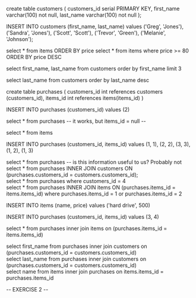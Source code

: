 create table customers (
	customers_id serial PRIMARY KEY,
	first_name varchar(100) not null,
	last_name varchar(100) not null
);

INSERT INTO customers (first_name, last_name)
values ('Greg', 'Jones'),
		('Sandra', 'Jones'),
		('Scott', 'Scott'),
		('Trevor', 'Green'),
		('Melanie', 'Johnson');

select * from items ORDER BY price
select * from items where price >= 80 ORDER BY price DESC

select first_name, last_name from customers order by first_name limit 3 

select last_name from customers order by last_name desc

create table purchases (
	customers_id int references customers (customers_id),
	items_id int references items(items_id)
)

INSERT INTO purchases (customers_id)
values (2)


select * from purchases -- it works, but items_id = null --

select * from items

INSERT INTO purchases (customers_id, items_id)
values (1, 1),
		(2, 2),
		(3, 3),
		(1, 2),
		(1, 3)
		
select * from purchases -- is this information useful to us? Probably not <br/>
select * from purchases INNER JOIN customers ON (purchases.customers_id = customers.customers_id); <br/>
select * from purchases where customers_id = 4 <br/>
select * from purchases INNER JOIN items ON (purchases.items_id = items.items_id) where purchases.items_id = 1 or purchases.items_id = 2 <br/>

INSERT INTO items (name, price)
values ('hard drive', 500)

INSERT INTO purchases (customers_id, items_id)
values (3, 4)

select * from purchases inner join items on (purchases.items_id = items.items_id) <br/>

select first_name from purchases inner join customers on (purchases.customers_id = customers.customers_id) <br/>
select last_name from purchases inner join customers on (purchases.customers_id = customers.customers_id) <br/>
select name from items inner join purchases on items.items_id = purchases.items_id


-- EXERCISE 2 --